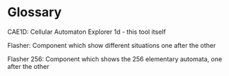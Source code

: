 # Glossary

CAE1D: Cellular Automaton Explorer 1d - this tool itself

Flasher: Component which show different situations one after the other

Flasher 256: Component which shows the 256 elementary automata, one after the other

